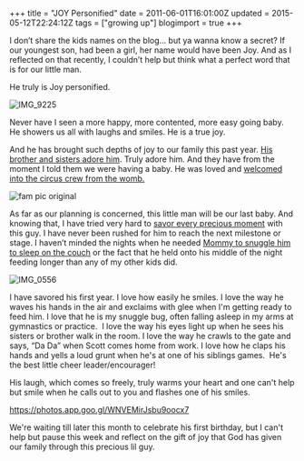 +++
title = "JOY Personified"
date = 2011-06-01T16:01:00Z
updated = 2015-05-12T22:24:12Z
tags = ["growing up"]
blogimport = true 
+++

I don’t share the kids names on the blog… but ya wanna know a secret? If our youngest son, had been a girl, her name would have been Joy. And as I reflected on that recently, I couldn’t help but think what a perfect word that is for our little man.

He truly is Joy personified.

![IMG_9225](https://latc.s3.amazonaws.com/wp-content/uploads/2011/06/IMG_9225-350x233.jpg "IMG_9225")

Never have I seen a more happy, more contented, more easy going baby. He showers us all with laughs and smiles. He is a true joy.

And he has brought such depths of joy to our family this past year. [His brother and sisters adore him](http://lifeatthecircus.com/2010/06/06/meeting-the-circus-family/). Truly adore him. And they have from the moment I told them we were having a baby. He was loved and [welcomed into the circus crew from the womb.](http://lifeatthecircus.com/2010/01/07/its-a/)

![fam pic original](https://latc.s3.amazonaws.com/wp-content/uploads/2011/06/fam-pic-original-350x206.jpg "fam pic original")

As far as our planning is concerned, this little man will be our last baby. And knowing that, I have tried very hard to [savor every precious moment](http://lifeatthecircus.com/2010/04/08/a-letter-to-my-baby/) with this guy. I have never been rushed for him to reach the next milestone or stage. I haven’t minded the nights when he needed [Mommy to snuggle him to sleep on the couch](http://lifeatthecircus.com/2011/01/24/babies-dont-keep/) or the fact that he held onto his middle of the night feeding longer than any of my other kids did.

![IMG_0556](https://latc.s3.amazonaws.com/wp-content/uploads/2011/06/IMG_0556-350x233.jpg "IMG_0556")

I have savored his first year. I love how easily he smiles. I love the way he waves his hands in the air and exclaims with glee when I'm getting ready to feed him. I love that he is my snuggle bug, often falling asleep in my arms at gymnastics or practice.&#160; I love the way his eyes light up when he sees his sisters or brother walk in the room. I love the way he crawls to the gate and says, “Da Da” when Scott comes home from work. I love how he claps his hands and yells a loud grunt when he's at one of his siblings games.&#160; He's the best little cheer leader/encourager!

His laugh, which comes so freely, truly warms your heart and one can't help but smile when he calls out to you and flashes one of his smiles.

https://photos.app.goo.gl/WNVEMirJsbu9oocx7
   
We're waiting till later this month to celebrate his first birthday, but I can't help but pause this week and reflect on the gift of joy that God has given our family through this precious lil guy.
